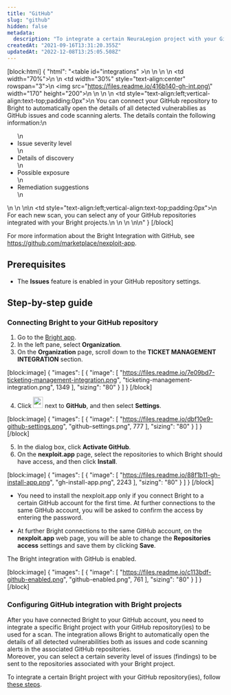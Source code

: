 ```yaml
---
title: "GitHub"
slug: "github"
hidden: false
metadata: 
  description: "To integrate a certain NeuraLegion project with your GitHub repository(ies), follow these steps"
createdAt: "2021-09-16T13:31:20.355Z"
updatedAt: "2022-12-08T13:25:05.508Z"
---
```

[block:html]
{
  "html": "<table id=\"integrations\" >\n    <style>\n #integrations {\n    border-collapse: separate;\n    width: 100%;\n    display: block;\n    display: table;\n  }\n #integrations td,\n  th {\n    border: 0px solid #ddd;\n    padding-left: 0px;\n    background-color: #FFFFFF;\n  }\n  </style>\n  <body>\n  <tr>\n    <td width=\"70%\">\n    </td>\n    <td width=\"30%\" style=\"text-align:center\" rowspan=\"3\">\n      <img src=\"https://files.readme.io/416b140-gh-int.png\" width=\"170\" height=\"200\"></img>\n    </td>\n  </tr>\n  <tr>\n    <td style=\"text-align:left;vertical-align:text-top;padding:0px\">\n      You can connect your GitHub repository to Bright to automatically open the details of all detected vulnerabilies as GitHub issues and code scanning alerts. The details contain the following information:\n      <ul>\n        <li>Issue severity level</li>\n        <li>Details of discovery</li>\n        <li>Possible exposure</li>\n        <li>Remediation suggestions </li>\n      </ul>\n      </td>\n  </tr>\n<tr>\n    <td style=\"text-align:left;vertical-align:text-top;padding:0px\">\n    For each new scan, you can select any of your GitHub repositories integrated with your Bright projects.\n    </td>\n  </tr>\n  <tr><td></td></tr>\n</table>\n</body>"
}
[/block]



For more information about the Bright Integration with GitHub, see <a href="https://github.com/marketplace/nexploit-app">https\://github.com/marketplace/nexploit-app</a>.

## Prerequisites

- The **Issues** feature is enabled in your GitHub repository settings.  

## Step-by-step guide

### Connecting Bright to your GitHub repository

1. Go to the [Bright app](https://app.brightsec.com).
2. In the left pane, select **Organization**. 
3. On the **Organization** page, scroll down to the **TICKET MANAGEMENT INTEGRATION** section.

[block:image]
{
  "images": [
    {
      "image": [
        "https://files.readme.io/7e09bd7-ticketing-management-integration.png",
        "ticketing-management-integration.png",
        1349
      ],
      "sizing": "80"
    }
  ]
}
[/block]



4. Click <img src="https://files.readme.io/60c9313-dots-button.png" width="23" height="26"> next to **GitHub**, and then select **Settings**.

[block:image]
{
  "images": [
    {
      "image": [
        "https://files.readme.io/dbf10e9-github-settings.png",
        "github-settings.png",
        777
      ],
      "sizing": "80"
    }
  ]
}
[/block]



5. In the dialog box, click **Activate GitHub**.
6. On the **nexploit.app** page, select the repositories to which Bright should have access, and then click **Install**.

[block:image]
{
  "images": [
    {
      "image": [
        "https://files.readme.io/88f1b11-gh-install-app.png",
        "gh-install-app.png",
        2243
      ],
      "sizing": "80"
    }
  ]
}
[/block]



- You need to install the nexploit.app only if you connect Bright to a certain GitHub account for the first time. At further connections to the same GitHub account, you will be asked to confirm the access by entering the password. 

- At further Bright connections to the same GitHub account, on the **nexploit.app** web page,  you will be able to change the **Repositories access** settings and save them by clicking **Save**.

The Bright integration with GitHub is enabled.

[block:image]
{
  "images": [
    {
      "image": [
        "https://files.readme.io/c113bdf-github-enabled.png",
        "github-enabled.png",
        761
      ],
      "sizing": "80"
    }
  ]
}
[/block]



### Configuring GitHub integration with Bright projects

After you have connected Bright to your GitHub account, you need to integrate a specific Bright project with your GitHub repository(ies) to be used for a scan. The integration allows Bright to automatically open the details of all detected vulnerabilities both as issues and code scanning alerts in the associated GitHub repositories.  
Moreover, you can select a certain severity level of issues (findings) to be sent to the repositories associated with your Bright project.

To integrate a certain Bright project with your GitHub repository(ies), follow [these steps](/docs/add-ticketing-integration-to-a-project).